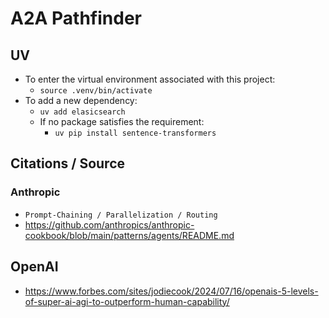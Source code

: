 # A2A Pathfinder

## UV
- To enter the virtual environment associated with this project:
    - `source .venv/bin/activate`
- To add a new dependency:
    - `uv add elasicsearch`
    - If no package satisfies the requirement:
        - `uv pip install sentence-transformers`

## Citations / Source
### Anthropic
- `Prompt-Chaining / Parallelization / Routing`
- https://github.com/anthropics/anthropic-cookbook/blob/main/patterns/agents/README.md

## OpenAI
- https://www.forbes.com/sites/jodiecook/2024/07/16/openais-5-levels-of-super-ai-agi-to-outperform-human-capability/



